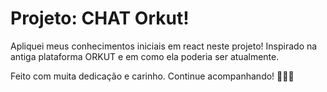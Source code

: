 ﻿# Projeto: CHAT Orkut!
 
Apliquei meus conhecimentos iniciais em react neste projeto! Inspirado na antiga plataforma ORKUT e em como ela poderia ser atualmente. 

Feito com muita dedicação e carinho. Continue acompanhando! 👩‍💻💕
